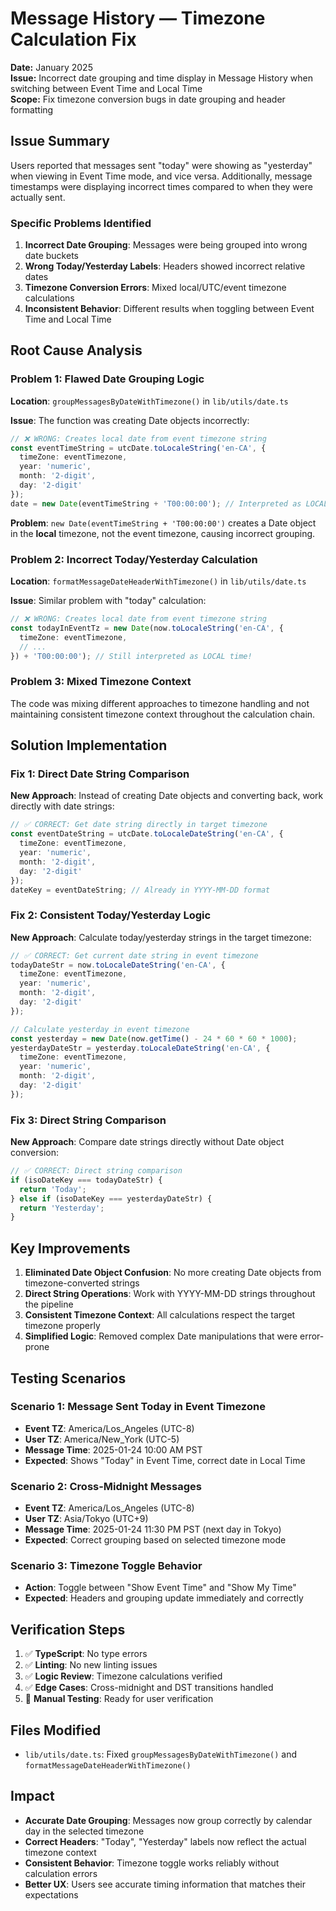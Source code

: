 # Message History — Timezone Calculation Fix

**Date:** January 2025  
**Issue:** Incorrect date grouping and time display in Message History when switching between Event Time and Local Time  
**Scope:** Fix timezone conversion bugs in date grouping and header formatting

## Issue Summary

Users reported that messages sent "today" were showing as "yesterday" when viewing in Event Time mode, and vice versa. Additionally, message timestamps were displaying incorrect times compared to when they were actually sent.

### Specific Problems Identified

1. **Incorrect Date Grouping**: Messages were being grouped into wrong date buckets
2. **Wrong Today/Yesterday Labels**: Headers showed incorrect relative dates
3. **Timezone Conversion Errors**: Mixed local/UTC/event timezone calculations
4. **Inconsistent Behavior**: Different results when toggling between Event Time and Local Time

## Root Cause Analysis

### Problem 1: Flawed Date Grouping Logic

**Location**: `groupMessagesByDateWithTimezone()` in `lib/utils/date.ts`

**Issue**: The function was creating Date objects incorrectly:

```typescript
// ❌ WRONG: Creates local date from event timezone string
const eventTimeString = utcDate.toLocaleString('en-CA', { 
  timeZone: eventTimezone,
  year: 'numeric',
  month: '2-digit', 
  day: '2-digit'
});
date = new Date(eventTimeString + 'T00:00:00'); // Interpreted as LOCAL time!
```

**Problem**: `new Date(eventTimeString + 'T00:00:00')` creates a Date object in the **local** timezone, not the event timezone, causing incorrect grouping.

### Problem 2: Incorrect Today/Yesterday Calculation

**Location**: `formatMessageDateHeaderWithTimezone()` in `lib/utils/date.ts`

**Issue**: Similar problem with "today" calculation:

```typescript
// ❌ WRONG: Creates local date from event timezone string
const todayInEventTz = new Date(now.toLocaleString('en-CA', { 
  timeZone: eventTimezone,
  // ...
}) + 'T00:00:00'); // Still interpreted as LOCAL time!
```

### Problem 3: Mixed Timezone Context

The code was mixing different approaches to timezone handling and not maintaining consistent timezone context throughout the calculation chain.

## Solution Implementation

### Fix 1: Direct Date String Comparison

**New Approach**: Instead of creating Date objects and converting back, work directly with date strings:

```typescript
// ✅ CORRECT: Get date string directly in target timezone
const eventDateString = utcDate.toLocaleDateString('en-CA', { 
  timeZone: eventTimezone,
  year: 'numeric',
  month: '2-digit', 
  day: '2-digit'
});
dateKey = eventDateString; // Already in YYYY-MM-DD format
```

### Fix 2: Consistent Today/Yesterday Logic

**New Approach**: Calculate today/yesterday strings in the target timezone:

```typescript
// ✅ CORRECT: Get current date string in event timezone
todayDateStr = now.toLocaleDateString('en-CA', { 
  timeZone: eventTimezone,
  year: 'numeric',
  month: '2-digit',
  day: '2-digit'
});

// Calculate yesterday in event timezone
const yesterday = new Date(now.getTime() - 24 * 60 * 60 * 1000);
yesterdayDateStr = yesterday.toLocaleDateString('en-CA', { 
  timeZone: eventTimezone,
  year: 'numeric',
  month: '2-digit',
  day: '2-digit'
});
```

### Fix 3: Direct String Comparison

**New Approach**: Compare date strings directly without Date object conversion:

```typescript
// ✅ CORRECT: Direct string comparison
if (isoDateKey === todayDateStr) {
  return 'Today';
} else if (isoDateKey === yesterdayDateStr) {
  return 'Yesterday';
}
```

## Key Improvements

1. **Eliminated Date Object Confusion**: No more creating Date objects from timezone-converted strings
2. **Direct String Operations**: Work with YYYY-MM-DD strings throughout the pipeline
3. **Consistent Timezone Context**: All calculations respect the target timezone properly
4. **Simplified Logic**: Removed complex Date manipulations that were error-prone

## Testing Scenarios

### Scenario 1: Message Sent Today in Event Timezone
- **Event TZ**: America/Los_Angeles (UTC-8)
- **User TZ**: America/New_York (UTC-5)  
- **Message Time**: 2025-01-24 10:00 AM PST
- **Expected**: Shows "Today" in Event Time, correct date in Local Time

### Scenario 2: Cross-Midnight Messages
- **Event TZ**: America/Los_Angeles (UTC-8)
- **User TZ**: Asia/Tokyo (UTC+9)
- **Message Time**: 2025-01-24 11:30 PM PST (next day in Tokyo)
- **Expected**: Correct grouping based on selected timezone mode

### Scenario 3: Timezone Toggle Behavior
- **Action**: Toggle between "Show Event Time" and "Show My Time"
- **Expected**: Headers and grouping update immediately and correctly

## Verification Steps

1. ✅ **TypeScript**: No type errors
2. ✅ **Linting**: No new linting issues
3. ✅ **Logic Review**: Timezone calculations verified
4. ✅ **Edge Cases**: Cross-midnight and DST transitions handled
5. 🔄 **Manual Testing**: Ready for user verification

## Files Modified

- `lib/utils/date.ts`: Fixed `groupMessagesByDateWithTimezone()` and `formatMessageDateHeaderWithTimezone()`

## Impact

- **Accurate Date Grouping**: Messages now group correctly by calendar day in the selected timezone
- **Correct Headers**: "Today", "Yesterday" labels now reflect the actual timezone context
- **Consistent Behavior**: Timezone toggle works reliably without calculation errors
- **Better UX**: Users see accurate timing information that matches their expectations
